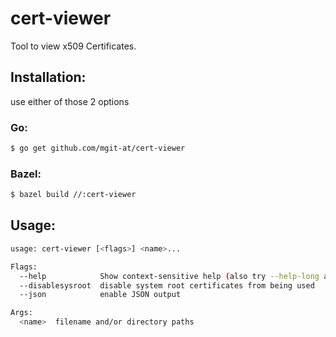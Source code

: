 # cert-viewer
Tool to view x509 Certificates. 
## Installation: 
use either of those 2 options

### Go:
```sh 
$ go get github.com/mgit-at/cert-viewer
```
### Bazel: 
```sh 
$ bazel build //:cert-viewer
```
## Usage:
```sh
usage: cert-viewer [<flags>] <name>...

Flags:
  --help            Show context-sensitive help (also try --help-long and --help-man).
  --disablesysroot  disable system root certificates from being used
  --json            enable JSON output

Args:
  <name>  filename and/or directory paths
```
